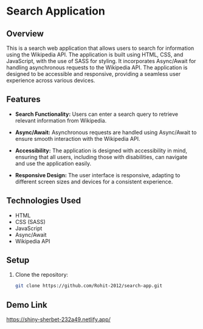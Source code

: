 # Search Application

## Overview

This is a search web application that allows users to search for information using the Wikipedia API. The application is built using HTML, CSS, and JavaScript, with the use of SASS for styling. It incorporates Async/Await for handling asynchronous requests to the Wikipedia API. The application is designed to be accessible and responsive, providing a seamless user experience across various devices.

## Features

- **Search Functionality:** Users can enter a search query to retrieve relevant information from Wikipedia.
  
- **Async/Await:** Asynchronous requests are handled using Async/Await to ensure smooth interaction with the Wikipedia API.

- **Accessibility:** The application is designed with accessibility in mind, ensuring that all users, including those with disabilities, can navigate and use the application easily.

- **Responsive Design:** The user interface is responsive, adapting to different screen sizes and devices for a consistent experience.

## Technologies Used

- HTML
- CSS (SASS)
- JavaScript
- Async/Await
- Wikipedia API

## Setup

1. Clone the repository:

   ```bash
   git clone https://github.com/Rohit-2012/search-app.git

## Demo Link
 https://shiny-sherbet-232a49.netlify.app/

